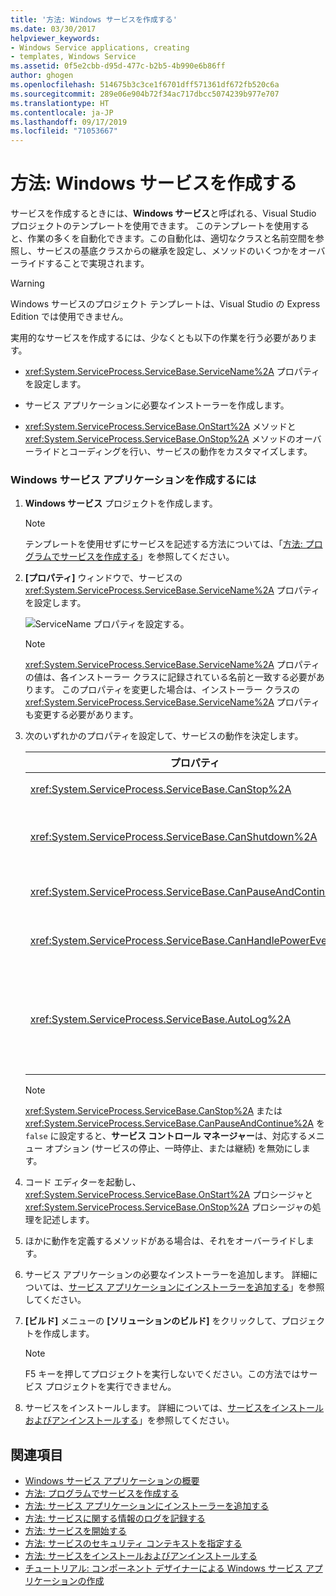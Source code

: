 ```yaml
---
title: '方法: Windows サービスを作成する'
ms.date: 03/30/2017
helpviewer_keywords:
- Windows Service applications, creating
- templates, Windows Service
ms.assetid: 0f5e2cbb-d95d-477c-b2b5-4b990e6b86ff
author: ghogen
ms.openlocfilehash: 514675b3c3ce1f6701dff571361df672fb520c6a
ms.sourcegitcommit: 289e06e904b72f34ac717dbcc5074239b977e707
ms.translationtype: HT
ms.contentlocale: ja-JP
ms.lasthandoff: 09/17/2019
ms.locfileid: "71053667"
---
```

# <a name="how-to-create-windows-services"></a>方法: Windows サービスを作成する
サービスを作成するときには、**Windows サービス**と呼ばれる、Visual Studio プロジェクトのテンプレートを使用できます。 このテンプレートを使用すると、作業の多くを自動化できます。この自動化は、適切なクラスと名前空間を参照し、サービスの基底クラスからの継承を設定し、メソッドのいくつかをオーバーライドすることで実現されます。  
  
> [!WARNING]
> Windows サービスのプロジェクト テンプレートは、Visual Studio の Express Edition では使用できません。  
  
 実用的なサービスを作成するには、少なくとも以下の作業を行う必要があります。  
  
- <xref:System.ServiceProcess.ServiceBase.ServiceName%2A> プロパティを設定します。  
  
- サービス アプリケーションに必要なインストーラーを作成します。  
  
- <xref:System.ServiceProcess.ServiceBase.OnStart%2A> メソッドと <xref:System.ServiceProcess.ServiceBase.OnStop%2A> メソッドのオーバーライドとコーディングを行い、サービスの動作をカスタマイズします。  
  
### <a name="to-create-a-windows-service-application"></a>Windows サービス アプリケーションを作成するには  
  
1. **Windows サービス** プロジェクトを作成します。  
  
    > [!NOTE]
    > テンプレートを使用せずにサービスを記述する方法については、「[方法: プログラムでサービスを作成する](how-to-write-services-programmatically.md)」を参照してください。  
  
2. **[プロパティ]** ウィンドウで、サービスの <xref:System.ServiceProcess.ServiceBase.ServiceName%2A> プロパティを設定します。  
  
     ![ServiceName プロパティを設定する。](./media/windowsservice-servicename.PNG "WindowsService_ServiceName")  
  
    > [!NOTE]
    > <xref:System.ServiceProcess.ServiceBase.ServiceName%2A> プロパティの値は、各インストーラー クラスに記録されている名前と一致する必要があります。 このプロパティを変更した場合は、インストーラー クラスの <xref:System.ServiceProcess.ServiceBase.ServiceName%2A> プロパティも変更する必要があります。  
  
3. 次のいずれかのプロパティを設定して、サービスの動作を決定します。  
  
    |プロパティ|設定|  
    |--------------|-------------|  
    |<xref:System.ServiceProcess.ServiceBase.CanStop%2A>|サービスが実行停止要求を受け付ける場合は `True` を設定します。サービスの実行を停止しない場合は `false` を設定します。|  
    |<xref:System.ServiceProcess.ServiceBase.CanShutdown%2A>|サービスがコンピューターのシャットダウン時に通知を受けて `True` プロシージャを呼び出す場合は、<xref:System.ServiceProcess.ServiceBase.OnShutdown%2A> を設定します。|  
    |<xref:System.ServiceProcess.ServiceBase.CanPauseAndContinue%2A>|サービスが一時停止要求または再開要求を受け付ける場合は `True` を設定します。サービスを一時停止または再開しない場合は `false` を設定します。|  
    |<xref:System.ServiceProcess.ServiceBase.CanHandlePowerEvent%2A>|コンピューターの電源状態の変化をサービスに通知する場合は `True` を設定します。サービスに電源状態の変化を通知しない場合は、`false` を設定します。|  
    |<xref:System.ServiceProcess.ServiceBase.AutoLog%2A>|サービスがアクションを実行したときにアプリケーション イベント ログに情報を入力する場合は `True` を設定します。この機能を無効にする場合は `false` を設定します。 詳細については、[サービスに関する情報のログを記録する](how-to-log-information-about-services.md)」を参照してください。 **注:** 既定では、<xref:System.ServiceProcess.ServiceBase.AutoLog%2A> は `true` に設定されています。|  
  
    > [!NOTE]
    > <xref:System.ServiceProcess.ServiceBase.CanStop%2A> または <xref:System.ServiceProcess.ServiceBase.CanPauseAndContinue%2A> を `false` に設定すると、**サービス コントロール マネージャー**は、対応するメニュー オプション (サービスの停止、一時停止、または継続) を無効にします。  
  
4. コード エディターを起動し、<xref:System.ServiceProcess.ServiceBase.OnStart%2A> プロシージャと <xref:System.ServiceProcess.ServiceBase.OnStop%2A> プロシージャの処理を記述します。  
  
5. ほかに動作を定義するメソッドがある場合は、それをオーバーライドします。  
  
6. サービス アプリケーションの必要なインストーラーを追加します。 詳細については、[サービス アプリケーションにインストーラーを追加する](how-to-add-installers-to-your-service-application.md)」を参照してください。  
  
7. **[ビルド]** メニューの **[ソリューションのビルド]** をクリックして、プロジェクトを作成します。  
  
    > [!NOTE]
    > F5 キーを押してプロジェクトを実行しないでください。この方法ではサービス プロジェクトを実行できません。  
  
8. サービスをインストールします。 詳細については、[サービスをインストールおよびアンインストールする](how-to-install-and-uninstall-services.md)」を参照してください。  
  
## <a name="see-also"></a>関連項目

- [Windows サービス アプリケーションの概要](introduction-to-windows-service-applications.md)
- [方法: プログラムでサービスを作成する](how-to-write-services-programmatically.md)
- [方法: サービス アプリケーションにインストーラーを追加する](how-to-add-installers-to-your-service-application.md)
- [方法: サービスに関する情報のログを記録する](how-to-log-information-about-services.md)
- [方法: サービスを開始する](how-to-start-services.md)
- [方法: サービスのセキュリティ コンテキストを指定する](how-to-specify-the-security-context-for-services.md)
- [方法: サービスをインストールおよびアンインストールする](how-to-install-and-uninstall-services.md)
- [チュートリアル: コンポーネント デザイナーによる Windows サービス アプリケーションの作成](walkthrough-creating-a-windows-service-application-in-the-component-designer.md)
